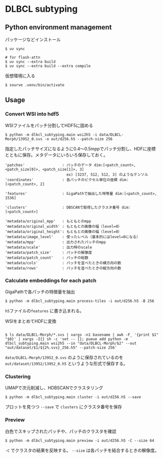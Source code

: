 # DLBCL subtyping


## Python environment management

パッケージなどインストール

```
$ uv sync

# for flash-attn
$ uv sync --extra build
$ uv sync --extra build --extra compile
```



仮想環境に入る

```
$ sourve .venv/bin/activate
```



## Usage


### Convert WSI into hdf5

WSIファイルをパッチ分割してHDF5に固める

```
$ python -m dlbcl_subtyping.main wsi2h5 -i data/DLBCL-Morph/13952_0.svs -o out/d256.h5 --patch-size 256
```

指定したパッチサイズになるように0.4〜0.5mppでパッチ分割し、HDFに座標とともに保存。メタデータにいろいろ保存しておく。

```
'patches'                 : パッチのデータ dim:[<patch_count>, <patch_size[0]>, <patch_size[1]>, 3]
                            ex) [3237, 512, 512, 3] のようなテンソル
'coordinates'             : 各パッチのピクセル単位の座標 dim:[<patch_count>, 2]

'features'                : GigaPathで抽出した特等量 dim:[<patch_count>, 1536]

'clusters'                : DBSCANで取得したクラスタ番号 dim:[<patch_count>]

'metadata/original_mpp'   : もともとのmpp
'metadata/original_width' : もともとの画像の幅（level=0）
'metadata/original_height': もともとの画像の幅（level=0）
'metadata/image_level'    : 使ったレベル（基本的にはlevel=0になる）
'metadata/mpp'            : 出力されたパッチのmpp
'metadata/scale'          : 出力時のscale
'metadata/patch_size'     : パッチの解像度
'metadata/patch_count'    : パッチの総数
'metadata/cols'           : パッチを並べたときの横方向の数
'metadata/rows'           : パッチを並べたときの縦方向の数
```


### Calculate embeddings for each patch

GigaPathで各パッチの特徴量を抽出

```
$ python -m dlbcl_subtyping.main process-tiles -i out/d256.h5 -B 256
```

`h5`ファイルの`features` に書き込まれる。


WSIをまとめてHDFに変換

```

$ ls data/DLBCL-Morph/*.svs | xargs -n1 basename | awk -F_ '{print $1" "$0}' | xargs -I{} sh -c 'set -- {}; pueue add python -m dlbcl_subtyping.main wsi2h5 --in "data/DLBCL-Morph/$2" --out "out/dataset/$1/${2%.svs}_256.h5" --patch-size 256'
```

`data/DLBCL-Morph/13952_0.svs` のように保存されているのを `out/dataset/13952/13952_0.h5` というような形式で保存する。

### Clustering

UMAPで次元削減し、HDBSCANでクラスタリング

```
$ python -m dlbcl_subtyping.main cluster -i out/d256.h5 --save
```

プロットを見つつ `--save` で `clusters` にクラスタ番号を保存


### Preview

白色でスキップされたパッチや、パッチのクラスタを確認

```
$ python -m dlbcl_subtyping.main preview -i out/d256.h5 -C --size 64
```

`-C` でクラスタの結果を反映する。 `--size` は各パッチを結合するときの解像度。
